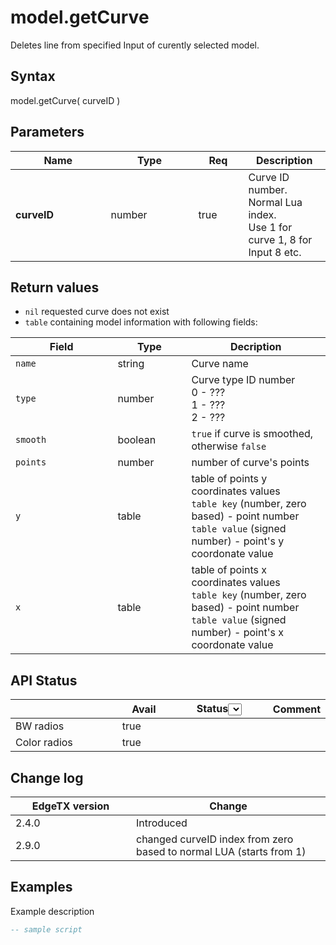 # model.getCurve

Deletes line from specified Input of curently selected model.

## Syntax

model.getCurve( curveID )

## Parameters

<table><thead><tr><th width="136.47889908256883">Name</th><th width="124">Type</th><th width="64" data-type="checkbox">Req</th><th>Description</th></tr></thead><tbody><tr><td><strong>curveID</strong></td><td>number</td><td>true</td><td>Curve ID number. Normal Lua index.<br>Use 1 for curve 1, 8 for Input 8 etc.</td></tr></tbody></table>

## Return values

* `nil` requested curve does not exist
* `table` containing model information with following fields:

<table data-header-hidden><thead><tr><th width="147.38333333333333">Field</th><th width="102">Type</th><th>Decription</th></tr></thead><tbody><tr><td><code>name</code></td><td>string</td><td>Curve name</td></tr><tr><td><code>type</code></td><td>number</td><td>Curve type ID number<br>0 - ???<br>1 - ???<br>2 - ???</td></tr><tr><td><code>smooth</code></td><td>boolean</td><td><code>true</code> if curve is smoothed, otherwise <code>false</code></td></tr><tr><td><code>points</code></td><td>number</td><td>number of curve's points</td></tr><tr><td><code>y</code></td><td>table</td><td>table of points y coordinates values<br><code>table key</code> (number, zero based) - point number<br><code>table value</code> (signed number) - point's y coordonate value</td></tr><tr><td><code>x</code></td><td>table</td><td>table of points x coordinates values<br><code>table key</code> (number, zero based) - point number<br><code>table value</code> (signed number) - point's x coordonate value</td></tr></tbody></table>

## API Status

<table><thead><tr><th width="161"></th><th width="71.1764705882353" data-type="checkbox">Avail</th><th width="145">Status<select></select></th><th>Comment</th></tr></thead><tbody><tr><td>BW radios</td><td>true</td><td></td><td></td></tr><tr><td>Color radios</td><td>true</td><td></td><td></td></tr></tbody></table>

## Change log

<table><thead><tr><th width="177">EdgeTX version</th><th>Change</th></tr></thead><tbody><tr><td>2.4.0</td><td>Introduced</td></tr><tr><td>2.9.0</td><td>changed curveID index from zero based to normal LUA (starts from 1)</td></tr></tbody></table>

## Examples

Example description

```lua
-- sample script
```
